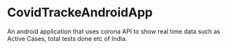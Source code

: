 # CovidTrackeAndroidApp
An android application that uses corona API to show real time data such as Active Cases, total tests done etc of India.
